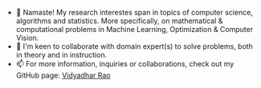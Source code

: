 - 👋 Namaste! My research interestes span in topics of computer science, algorithms and statistics. More specifically, on mathematical & computational problems in Machine Learning, Optimization & Computer Vision.
- 👀 I'm keen to collaborate with domain expert(s) to solve problems, both in theory and in instruction.
- 📫 For more information, inquiries or collaborations, check out my GitHub page: <a href=https://vidyadharrao.github.io/> Vidyadhar Rao </a>



<!---
vidyadharrao/vidyadharrao is a ✨ special ✨ repository because its `README.md` (this file) appears on your GitHub profile.
You can click the Preview link to take a look at your changes.
--->
